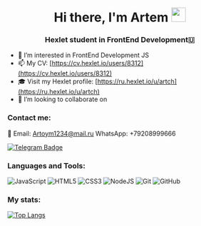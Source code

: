 <h1 align="center">Hi there, I'm <a>Artem</a> 
<img src="https://github.com/blackcater/blackcater/raw/main/images/Hi.gif" height="32"/></h1>
<h3 align="center">Hexlet student in FrontEnd Development🇺</h3>


- 👀 I’m interested in FrontEnd Development  JS
- 📫 My CV: [https://cv.hexlet.io/users/8312](https://cv.hexlet.io/users/8312)
- 🎓 Visit my Hexlet profile: [https://ru.hexlet.io/u/artch](https://ru.hexlet.io/u/artch)
- 💞️ I’m looking to collaborate on 
<h3 align="left">Contact me:</h3>

📧 Email: [Artoym1234@mail.ru](mailto:Artoym1234@mail.ru)
WhatsApp: +79208999666


[![Telegram Badge](https://img.shields.io/badge/-Telegram-0088cc?style=flat-square&logo=Telegram&logoColor=white)](https://t.me/@ArttChe)
<h3 align="left">Languages and Tools:</h3>

![JavaScript](https://img.shields.io/badge/javascript-%23323330.svg?style=for-the-badge&logo=javascript&logoColor=%23F7DF1E)
![HTML5](https://img.shields.io/badge/html5-%23E34F26.svg?style=for-the-badge&logo=html5&logoColor=white)
![CSS3](https://img.shields.io/badge/css3-%231572B6.svg?style=for-the-badge&logo=css3&logoColor=white)
![NodeJS](https://img.shields.io/badge/node.js-6DA55F?style=for-the-badge&logo=node.js&logoColor=white)
	![Git](https://img.shields.io/badge/git-%23F05033.svg?style=for-the-badge&logo=git&logoColor=white)
  	![GitHub](https://img.shields.io/badge/github-%23121011.svg?style=for-the-badge&logo=github&logoColor=white)
	
<h3 align="left">My stats:</h3>


[![Top Langs](https://github-readme-stats.vercel.app/api/top-langs/?username=Artoym1234&layout=compact&theme=vision-friendly-dark)](https://github.com/anuraghazra/github-readme-stats)
<!---
Artoym1234/Artoym1234 is a ✨ special ✨ repository because its `README.md` (this file) appears on your GitHub profile.
You can click the Preview link to take a look at your changes.
--->
